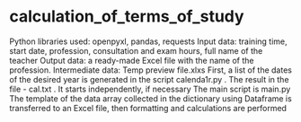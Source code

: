 # calculation_of_terms_of_study
Python libraries used: openpyxl, pandas, requests
Input data: training time, start date, profession, consultation and exam hours, full name of the teacher
Output data: a ready-made Excel file with the name of the profession.
Intermediate data: Temp preview file.xlxs
First, a list of the dates of the desired year is generated in the script calenda1r.py . The result in the file - cal.txt . It starts independently, if necessary
The main script is main.py
The template of the data array collected in the dictionary using Dataframe is transferred to an Excel file, then formatting and calculations are performed
